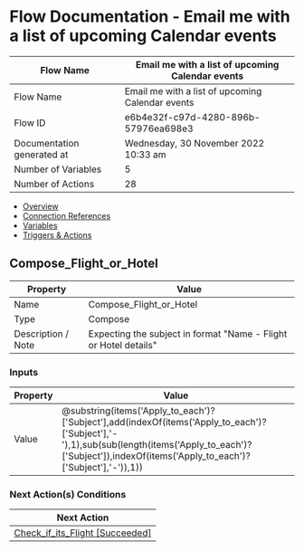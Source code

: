 ﻿# Flow Documentation \- Email me with a list of upcoming Calendar events

| Flow Name                  | Email me with a list of upcoming Calendar events |
| -------------------------- | ------------------------------------------------ |
| Flow Name                  | Email me with a list of upcoming Calendar events |
| Flow ID                    | e6b4e32f\-c97d\-4280\-896b\-57976ea698e3         |
| Documentation generated at | Wednesday, 30 November 2022 10:33 am             |
| Number of Variables        | 5                                                |
| Number of Actions          | 28                                               |

- [Overview](../index-Email-me-with-a-list-of-upcoming-Calendar-events(e6b4e32f-c97d-4280-896b-57976ea698e3).md)
- [Connection References](../connections-Email-me-with-a-list-of-upcoming-Calendar-events(e6b4e32f-c97d-4280-896b-57976ea698e3).md)
- [Variables](../variables-Email-me-with-a-list-of-upcoming-Calendar-events(e6b4e32f-c97d-4280-896b-57976ea698e3).md)
- [Triggers & Actions](../triggersactions-Email-me-with-a-list-of-upcoming-Calendar-events(e6b4e32f-c97d-4280-896b-57976ea698e3).md)

## Compose\_Flight\_or\_Hotel

| Property            | Value                                                             |
| ------------------- | ----------------------------------------------------------------- |
| Name                | Compose\_Flight\_or\_Hotel                                        |
| Type                | Compose                                                           |
| Description \/ Note | Expecting the subject in format "Name \- Flight or Hotel details" |

### Inputs

| Property | Value                                                                                                                                                                                                                          |
| -------- | ------------------------------------------------------------------------------------------------------------------------------------------------------------------------------------------------------------------------------ |
| Value    | @substring(items('Apply\_to\_each')?\['Subject'\],add(indexOf(items('Apply\_to\_each')?\['Subject'\],'\-'),1),sub(sub(length(items('Apply\_to\_each')?\['Subject'\]),indexOf(items('Apply\_to\_each')?\['Subject'\],'\-')),1)) |

### Next Action(s) Conditions

| Next Action                                                                                                                                           |
| ----------------------------------------------------------------------------------------------------------------------------------------------------- |
| [Check\_if\_its\_Flight \[Succeeded\]](Check_if_its_Flight-Email-me-with-a-list-of-upcoming-Calendar-events(e6b4e32f-c97d-4280-896b-57976ea698e3).md) |
